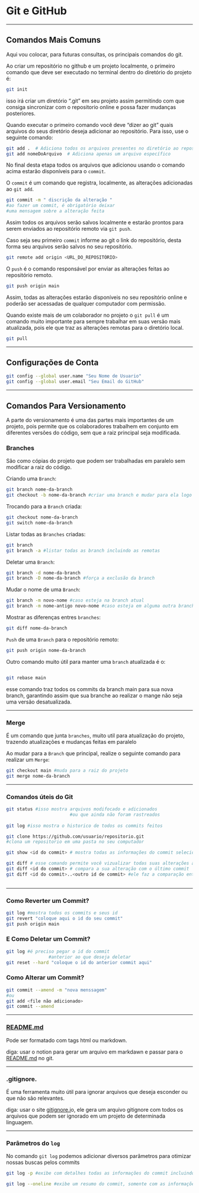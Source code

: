 # Git e GitHub

---

## Comandos Mais Comuns

Aqui vou colocar, para futuras consultas, os principais comandos do git.

Ao criar um repositório no github e um projeto localmente, o primeiro comando que deve ser executado no terminal dentro do diretório do projeto é:

```bash
git init
```

isso irá criar um diretório “.git” em seu projeto assim permitindo com que consiga sincronizar com o repositorio online e possa fazer mudanças posteriores.

Quando executar o primeiro comando você deve “dizer ao git” quais arquivos do seus diretório deseja adicionar ao repositório. Para isso, use o seguinte comando:

```bash
git add .  # Adiciona todos os arquivos presentes no diretório ao repositório
git add nomeDoArquivo  # Adiciona apenas um arquivo específico
```

No final desta etapa todos os arquivos que adicionou usando o comando acima estarão disponíveis para o `commit`. 

O `commit` é um comando que registra, localmente, as alterações adicionadas ao `git add`.

```bash
git commit -m " discrição da alteração "
#ao fazer um commit, é obrigatório deixar 
#uma mensagem sobre a alteração feita
```

Assim todos os arquivos serão salvos localmente e estarão prontos para serem enviados ao repositório remoto via `git push`.

Caso seja seu primeiro `commit` informe ao git o link do repositório, desta forma seu arquivos serão salvos no seu repositório.

```bash
git remote add origin <URL_DO_REPOSITÓRIO>
```

O `push` é o comando responsável por enviar as alterações feitas ao repositório remoto.

```bash
git push origin main
```

Assim, todas as alterações estarão disponíveis no seu repositório online e poderão ser acessadas de qualquer computador com permissão.

Quando existe mais de um colaborador no projeto o `git pull` é um comando muito importante para sempre trabalhar em suas versão mais atualizada, pois ele que traz as alterações remotas para o diretório local.

```bash
git pull
```

---

## Configurações de Conta

```bash
git config --global user.name "Seu Nome de Usuario"
git config --global user.email "Seu Email do GitHub"
```

---

## Comandos Para Versionamento

A parte do versionamento é uma das partes mais importantes de um projeto, pois permite que os colaboradores trabalhem em conjunto em diferentes versões do código, sem que a raiz principal seja modificada.

### Branches

São como cópias do projeto que podem ser trabalhadas em paralelo sem modificar a raiz do código.

Criando uma `Branch`:

```bash
git branch nome-da-branch 
git checkout -b nome-da-branch #criar uma branch e mudar para ela logo em seguida
```

Trocando para a `Branch` criada:

```bash
git checkout nome-da-branch
git switch nome-da-branch
```

Listar todas as `Branches` criadas:

```bash
git branch
git branch -a #listar todas as branch incluindo as remotas
```

Deletar uma `Branch`:

```bash
git branch -d nome-da-branch
git branch -D nome-da-branch #força a exclusão da branch 
```

Mudar o nome de uma `Branch`:

```bash
git branch -m novo-nome #caso esteja na branch atual
git branch -m nome-antigo novo-nome #caso esteja em alguma outra branch
```

Mostrar as diferenças entres `branches`:

```bash
git diff nome-da-branch
```

`Push` de uma `Branch` para o repositório remoto:

```bash
git push origin nome-da-branch
```

Outro comando muito útil para manter uma `branch` atualizada é o:

```bash

git rebase main

```
esse comando traz todos os commits da branch main para sua nova branch, garantindo assim que sua branche ao realizar o mange não seja uma versão desatualizada.

---

### Merge

É um comando que junta `branches`, muito util para atualização do projeto, trazendo atualizações e mudanças feitas em paralelo

Ao mudar para a `Branch` que principal, realize o seguinte comando para realizar um `Merge`: 

```bash
git checkout main #muda para a raiz do projeto
git merge nome-da-branch
```

---

### Comandos úteis do Git

```bash
git status #isso mostra arquivos modifocado e adicionados 
						#ou que ainda não foram rastreados
						
git log	#isso mostra o historico de todos os commits feitos

git clone https://github.com/usuario/repositorio.git 
#clona um repositorio em uma pasta no seu computador

git show <id do commit> # mostra todas as informações do commit selecionado

git diff # esse comando permite você vizualizar todas suas alterações ainda não comitadas e permite comparar commits 
git diff <id do commit> # compara a sua alteração com o último commit
git diff <id do commit>..<outro id de commit> #ele faz a comparação entre dois commits
			
```

---

### Como Reverter um Commit?

```bash
git log #mostra todos os commits e seus id
git revert "coloque aqui o id do seu commit"
git push origin main
```

### E Como Deletar um Commit?

```bash
git log #é preciso pegar o id do commit 
				#anterior ao que deseja deletar
git reset --hard "coloque o id do anterior commit aqui"
```

### Como Alterar um Commit?

```bash
git commit --amend -m "nova menssagem"
#ou
git add <file não adicionado>
git commit --amend
```

---

### [README.md](http://README.md)

Pode ser formatado com tags html ou markdown.

diga: usar o notion para gerar um arquivo em markdawn e passar para o [README.md](http://README.md) no git. 

---

### .gitignore.

É uma ferramenta muito útil para ignorar arquivos que deseja esconder ou que não são relevantes.

diga: usar o site [gitignore.i](http://gitignore.io)o, ele gera um arquivo gitignore com todos os arquivos que podem ser ignorado em um  projeto de determinada linguagem.

---
### Parâmetros do `log` 

No comando `git log` podemos adicionar diversos parâmetros para otimizar nossas buscas pelos commits 

```bash
git log -p #exibe com detalhes todas as informações do commit incluindo trechos de códigos modificados

git log --oneline #exibe um resumo do commit, somente com as informações mais relavantes

```
